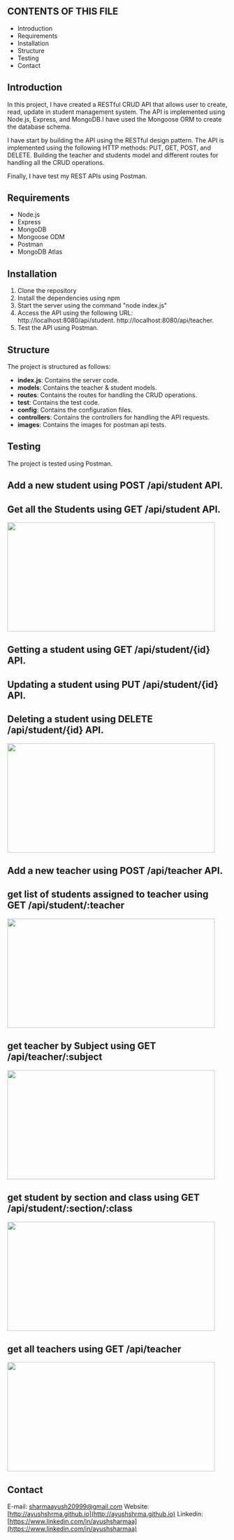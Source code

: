 CONTENTS OF THIS FILE
---------------------

 * Introduction
 * Requirements
 * Installation
 * Structure
 * Testing 
 * Contact

 ## Introduction

 In this project, I have created a RESTful CRUD API that allows user to create, read, update in student management system. The API is implemented using Node.js, Express, and MongoDB.I have used the Mongoose ORM to create the database schema.
 
 I have start by building the API using the RESTful design pattern. The API is implemented using the following HTTP methods: PUT, GET, POST, and DELETE.
 Building the teacher and students model and different routes for handling all the CRUD operations. 
 
 Finally, I have test my REST APIs using Postman. 

 ## Requirements

 * Node.js
 * Express
 * MongoDB
 * Mongoose ODM
 * Postman
 * MongoDB Atlas

 ## Installation

 1. Clone the repository
 2. Install the dependencies using npm
 3. Start the server using the command "node index.js"
 4. Access the API using the following URL:
  http://localhost:8080/api/student.
  http://localhost:8080/api/teacher.
 5. Test the API using Postman.

 ## Structure

 The project is structured as follows:

 * **index.js**: Contains the server code.
 * **models**: Contains the teacher & student models.
 * **routes**: Contains the routes for handling the CRUD operations.
 * **test**: Contains the test code.
 * **config**: Contains the configuration files.
 * **controllers**: Contains the controllers for handling the API requests.
 * **images**: Contains the images for postman api tests.

 ## Testing

 The project is tested using Postman.

## Add a new student using POST /api/student API.
 
 ## Get all the Students using GET /api/student API.
 
 <img  height="250" width="475" alt="" src="https://raw.githubusercontent.com/ayushshrma/RESTfulapi /master/images/postman/Read_students.gif" />
 
## Getting a student using GET /api/student/{id} API.
  
## Updating a student using PUT /api/student/{id} API.
  
## Deleting a student using DELETE /api/student/{id} API.
 
   <img  height="250" width="475" alt="" src="https://raw.githubusercontent.com/ayushshrma/RESTfulapi /master/images/postman/deletestudent.gif" />

## Add a new teacher using POST /api/teacher API.

## get list of students assigned to teacher using GET /api/student/:teacher 

 <img  height="250" width="475" alt="" src="https://raw.githubusercontent.com/ayushshrma/RESTfulapi /master/images/postman/Read_studentsbyteacher.gif" />

## get teacher by Subject using GET /api/teacher/:subject

<img  height="250" width="475" alt="" src="https://raw.githubusercontent.com/ayushshrma/RESTfulapi /master/images/postman/Read_teacherbysubject.gif" />

## get student by section and class using GET /api/student/:section/:class

<img  height="250" width="475" alt="" src="https://raw.githubusercontent.com/ayushshrma/RESTfulapi /master/images/postman/Readstudentsbysection.gif" />

## get all teachers using GET /api/teacher

<img  height="250" width="475" alt="" src="https://raw.githubusercontent.com/ayushshrma/RESTfulapi /master/images/postman/Readteacher.gif.gif" />

## Contact
  E-mail: [sharmaayush20999@gmail.com](mailto:sharmaayush20999@gmail.com)
  Website: [http://ayushshrma.github.io](http://ayushshrma.github.io)
  Linkedin: [https://www.linkedin.com/in/ayushsharmaa](https://www.linkedin.com/in/ayushsharmaa)





